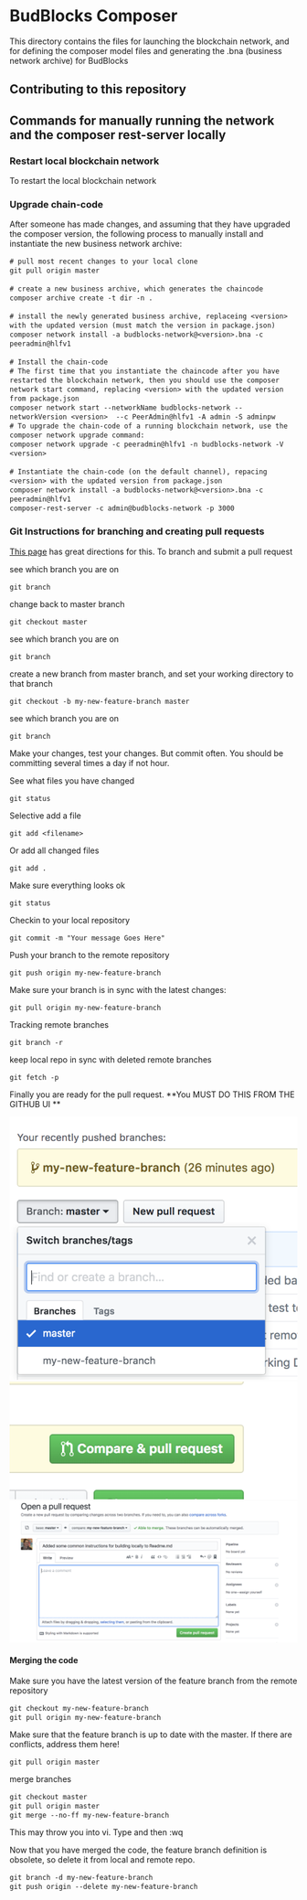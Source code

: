 # BudBlocks Composer

This directory contains the files for launching the blockchain network, and for defining the composer model files and generating the .bna (business network archive) for BudBlocks


## Contributing to this repository


## Commands for manually running the network and the composer rest-server locally

### Restart local blockchain network
To restart the local blockchain network

### Upgrade chain-code
After someone has made changes, and assuming that they have upgraded the composer version, the following process to manually install and instantiate the new business network archive:

```
# pull most recent changes to your local clone
git pull origin master

# create a new business archive, which generates the chaincode
composer archive create -t dir -n .

# install the newly generated business archive, replaceing <version> with the updated version (must match the version in package.json)
composer network install -a budblocks-network@<version>.bna -c peeradmin@hlfv1

# Install the chain-code
# The first time that you instantiate the chaincode after you have restarted the blockchain network, then you should use the composer network start command, replacing <version> with the updated version from package.json
composer network start --networkName budblocks-network --networkVersion <version>  --c PeerAdmin@hlfv1 -A admin -S adminpw
# To upgrade the chain-code of a running blockchain network, use the composer network upgrade command:
composer network upgrade -c peeradmin@hlfv1 -n budblocks-network -V <version>

# Instantiate the chain-code (on the default channel), repacing <version> with the updated version from package.json
composer network install -a budblocks-network@<version>.bna -c peeradmin@hlfv1
composer-rest-server -c admin@budblocks-network -p 3000
```

### Git Instructions for branching and creating pull requests
[This page](https://gist.github.com/blackfalcon/8428401) has great directions for this.
To branch and submit a pull request

see which branch you are on
```
git branch
```
change back to master branch
```
git checkout master
```
see which branch you are on
```
git branch
```
create a new branch from master branch, and set your working directory to that branch
```
git checkout -b my-new-feature-branch master
```
see which branch you are on
```
git branch
```
Make your changes, test your changes.  But commit often.  You should be committing several times a day if not hour.

See what files you have changed
```
git status
```

Selective add a file
```
git add <filename>
```

Or add all changed files

```
git add .
```

Make sure everything looks ok
```
git status
```
Checkin to your local repository
```
git commit -m "Your message Goes Here"
```
Push your branch to the remote repository
```
git push origin my-new-feature-branch
```
Make sure your branch is in sync with the latest changes:
```
git pull origin my-new-feature-branch
```
Tracking remote branches
```
git branch -r
```
keep local repo in sync with deleted remote branches
```
git fetch -p
```

Finally you are ready for the pull request. **You MUST DO THIS FROM THE GITHUB UI **

![githubbranches](./media/githubbranches.png)
![createpullrequest](./media/createpullrequest.png)
![openpullrequest](./media/openpullrequest.png)

#### Merging the code

Make sure you have the latest version of the feature branch from the remote repository

```
git checkout my-new-feature-branch
git pull origin my-new-feature-branch
```
Make sure that the feature branch is up to date with the master.  If there are conflicts, address them here!
```
git pull origin master
```
merge branches
```
git checkout master
git pull origin master
git merge --no-ff my-new-feature-branch
```
This may throw you into vi.  Type <esc> and then :wq

Now that you have merged the code, the feature branch definition is obsolete, so delete it  from local and remote repo.

```
git branch -d my-new-feature-branch
git push origin --delete my-new-feature-branch
```
